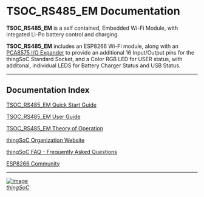 # TSOC_RS485_EM Documentation

**TSOC_RS485_EM** is a self contained, Embedded Wi-Fi Module, with integated Li-Po battery control and charging.

**TSOC_RS485_EM** includes an ESP8266 Wi-Fi module, 
along with an [PCA8575 I/O Expander](http://www.nxp.com/documents/data_sheet/PCA8575.pdf) 
to provide an additional 16 Input/Output pins for the thingSoC Standard Socket,
and a Color RGB LED for USER status, with additonal, individual LEDS for Battery Charger Status and USB Status.

---------------------------------------

## Documentation Index <a name="documentation_index"/>

[TSOC_RS485_EM Quick Start Guide](https://github.com/PatternAgents/TSOC_RS485_EM/blob/master/TSOC_RS485_EM/docs/TSOC_RS485_EM_qsg.md)

[TSOC_RS485_EM User Guide](https://github.com/PatternAgents/TSOC_RS485_EM/blob/master/TSOC_RS485_EM/docs/TSOC_RS485_EM_ug.md)

[TSOC_RS485_EM Theory of Operation](https://github.com/PatternAgents/TSOC_RS485_EM/blob/master/TSOC_RS485_EM/docs/TSOC_RS485_EM_theory.md)

[thingSoC Organization Website](http://thingSoC.github.io)

[thingSoC FAQ - Frequently Asked Questions](http://thingsoc.github.io/support/faq.html)

[ESP8266 Community](https://github.com/esp8266/Arduino)

---------------------------------------

[![Image](http://thingsoc.github.io/img/projects/thingSoC/thingSoC_thumb.png?raw=true)  
*thingSoC*](http://thingsoc.github.io) 
